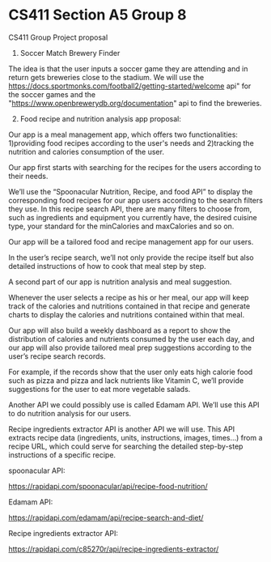 # CS411 Section A5 Group 8
CS411 Group Project proposal
1. Soccer Match Brewery Finder

The idea is that the user inputs a soccer game they are attending and in return gets breweries close to the stadium. 
We will use the https://docs.sportmonks.com/football2/getting-started/welcome api" for the soccer games 
and the "https://www.openbrewerydb.org/documentation" api to find the breweries.

2. Food recipe and nutrition analysis app proposal:

  Our app is a meal management app, which offers two functionalities: 1)providing food recipes according to the user's needs and 2)tracking the nutrition and calories consumption of the user. 
  
  Our app first starts with searching for the recipes for the users according to their needs. 
  
  We’ll use the “Spoonacular Nutrition, Recipe, and food API” to display the corresponding food recipes for our app users according to the search filters they use.
In this recipe search API, there are many filters to choose from, such as ingredients and equipment you currently have, the desired cuisine type, your standard for the minCalories and maxCalories and so on.

  Our app will be a tailored food and recipe management app for our users. 
  
  In the user’s recipe search, we’ll not only provide the recipe itself but also detailed instructions of how to cook that meal step by step. 
  
  A second part of our app is nutrition analysis and meal suggestion.
  
  Whenever the user selects a recipe as his or her meal, our app will keep track of the calories and nutritions contained in that recipe and generate charts to display the calories and nutritions contained within that meal. 
  
  Our app will also build a weekly dashboard as a report to show the distribution of calories and nutrients consumed by the user each day, and our app will also provide tailored meal prep suggestions according to the user’s recipe search records. 
  
  For example, if the records show that the user only eats high calorie food such as pizza and pizza and lack nutrients like Vitamin C, we’ll provide suggestions for the user to eat more vegetable salads.  
  
  Another API we could possibly use is called Edamam API. We’ll use this API to do nutrition analysis for our users.  
  
  Recipe ingredients extractor API is another API we will use. This API extracts recipe data (ingredients, units, instructions, images, times…) from a recipe URL, which could serve for searching the detailed step-by-step instructions of a specific recipe. 

spoonacular API:

https://rapidapi.com/spoonacular/api/recipe-food-nutrition/

Edamam API:

https://rapidapi.com/edamam/api/recipe-search-and-diet/ 

Recipe ingredients extractor API:

https://rapidapi.com/c85270r/api/recipe-ingredients-extractor/ 

